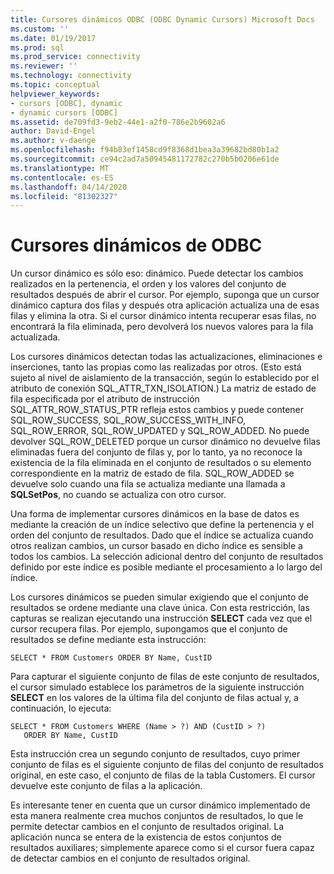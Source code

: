 ```yaml
---
title: Cursores dinámicos ODBC (ODBC Dynamic Cursors) Microsoft Docs
ms.custom: ''
ms.date: 01/19/2017
ms.prod: sql
ms.prod_service: connectivity
ms.reviewer: ''
ms.technology: connectivity
ms.topic: conceptual
helpviewer_keywords:
- cursors [ODBC], dynamic
- dynamic cursors [ODBC]
ms.assetid: de709fd3-9eb2-44e1-a2f0-786e2b9602a6
author: David-Engel
ms.author: v-daenge
ms.openlocfilehash: f94b83ef1458cd9f8368d1bea3a39682bd80b1a2
ms.sourcegitcommit: ce94c2ad7a50945481172782c270b5b0206e61de
ms.translationtype: MT
ms.contentlocale: es-ES
ms.lasthandoff: 04/14/2020
ms.locfileid: "81302327"
---
```

# <a name="odbc-dynamic-cursors"></a>Cursores dinámicos de ODBC
Un cursor dinámico es sólo eso: dinámico. Puede detectar los cambios realizados en la pertenencia, el orden y los valores del conjunto de resultados después de abrir el cursor. Por ejemplo, suponga que un cursor dinámico captura dos filas y después otra aplicación actualiza una de esas filas y elimina la otra. Si el cursor dinámico intenta recuperar esas filas, no encontrará la fila eliminada, pero devolverá los nuevos valores para la fila actualizada.  
  
 Los cursores dinámicos detectan todas las actualizaciones, eliminaciones e inserciones, tanto las propias como las realizadas por otros. (Esto está sujeto al nivel de aislamiento de la transacción, según lo establecido por el atributo de conexión SQL_ATTR_TXN_ISOLATION.) La matriz de estado de fila especificada por el atributo de instrucción SQL_ATTR_ROW_STATUS_PTR refleja estos cambios y puede contener SQL_ROW_SUCCESS, SQL_ROW_SUCCESS_WITH_INFO, SQL_ROW_ERROR, SQL_ROW_UPDATED y SQL_ROW_ADDED. No puede devolver SQL_ROW_DELETED porque un cursor dinámico no devuelve filas eliminadas fuera del conjunto de filas y, por lo tanto, ya no reconoce la existencia de la fila eliminada en el conjunto de resultados o su elemento correspondiente en la matriz de estado de fila. SQL_ROW_ADDED se devuelve solo cuando una fila se actualiza mediante una llamada a **SQLSetPos**, no cuando se actualiza con otro cursor.  
  
 Una forma de implementar cursores dinámicos en la base de datos es mediante la creación de un índice selectivo que define la pertenencia y el orden del conjunto de resultados. Dado que el índice se actualiza cuando otros realizan cambios, un cursor basado en dicho índice es sensible a todos los cambios. La selección adicional dentro del conjunto de resultados definido por este índice es posible mediante el procesamiento a lo largo del índice.  
  
 Los cursores dinámicos se pueden simular exigiendo que el conjunto de resultados se ordene mediante una clave única. Con esta restricción, las capturas se realizan ejecutando una instrucción **SELECT** cada vez que el cursor recupera filas. Por ejemplo, supongamos que el conjunto de resultados se define mediante esta instrucción:  
  
```  
SELECT * FROM Customers ORDER BY Name, CustID  
```  
  
 Para capturar el siguiente conjunto de filas de este conjunto de resultados, el cursor simulado establece los parámetros de la siguiente instrucción **SELECT** en los valores de la última fila del conjunto de filas actual y, a continuación, lo ejecuta:  
  
```  
SELECT * FROM Customers WHERE (Name > ?) AND (CustID > ?)  
   ORDER BY Name, CustID  
```  
  
 Esta instrucción crea un segundo conjunto de resultados, cuyo primer conjunto de filas es el siguiente conjunto de filas del conjunto de resultados original, en este caso, el conjunto de filas de la tabla Customers. El cursor devuelve este conjunto de filas a la aplicación.  
  
 Es interesante tener en cuenta que un cursor dinámico implementado de esta manera realmente crea muchos conjuntos de resultados, lo que le permite detectar cambios en el conjunto de resultados original. La aplicación nunca se entera de la existencia de estos conjuntos de resultados auxiliares; simplemente aparece como si el cursor fuera capaz de detectar cambios en el conjunto de resultados original.
